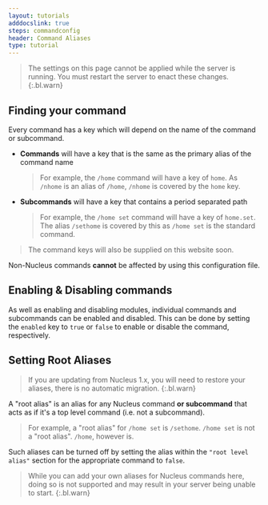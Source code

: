 ```yaml
---
layout: tutorials
adddocslink: true
steps: commandconfig
header: Command Aliases
type: tutorial
---
```


> The settings on this page cannot be applied while the server is running. You must restart the server to enact these changes. 
{:.bl.warn}

## Finding your command

Every command has a key which will depend on the name of the command or subcommand.

* **Commands** will have a key that is the same as the primary alias of the command name
    > For example, the `/home` command will have a key of `home`. As `/nhome` is an alias of `/home`, `/nhome` is covered by the `home` key.
* **Subcommands** will have a key that contains a period separated path 
    > For example, the `/home set` command will have a key of `home.set`. The alias `/sethome` is covered by this as `/home set` is the standard command. 

> The command keys will also be supplied on this website soon.

Non-Nucleus commands **cannot** be affected by using this configuration file.

## Enabling & Disabling commands

As well as enabling and disabling modules, individual commands and subcommands can be enabled and disabled. This can be done by setting the `enabled` key to `true` or `false` to enable or disable the command, respectively. 

## Setting Root Aliases

> If you are updating from Nucleus 1.x, you will need to restore your aliases, there is no automatic migration.
{:.bl.warn}

A "root alias" is an alias for any Nucleus command **or subcommand** that acts as if it's a top level command (i.e. not a subcommand).

> For example, a "root alias" for `/home set` is `/sethome`. `/home set` is not a "root alias". `/home`, however is.

Such aliases can be turned off by setting the alias within the `"root level alias"` section for the appropriate command to `false`.

> While you can add your own aliases for Nucleus commands here, doing so is not supported and may result in your server being unable to start.
{:.bl.warn}

